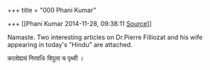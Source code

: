 +++
title = "000 Phani Kumar"

+++
[[Phani Kumar	2014-11-28, 09:38:11 [Source](https://groups.google.com/g/samskrita/c/nlqGK-2TQ6M)]]



Namaste. Two interesting articles on Dr.Pierre Filliozat and his wife
appearing in today's "Hindu" are attached.

  

  

कालोह्ययं निरवधिः विपुला च पृथ्वी ।  

